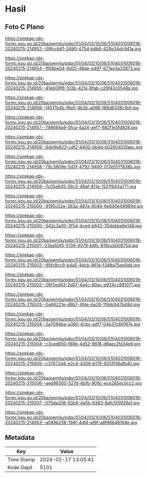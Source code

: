 # Hasil

## Foto C Plano

https://sirekap-obj-formc.kpu.go.id/20ba/pemilu/pdpr/51/04/03/10/06/5104031006018-20240215-214952--09fccb61-2490-475d-b4b6-428e34dc941a.jpg

https://sirekap-obj-formc.kpu.go.id/20ba/pemilu/pdpr/51/04/03/10/06/5104031006018-20240215-214954--ff68be04-9d25-48de-a497-671ae3a33873.jpg

https://sirekap-obj-formc.kpu.go.id/20ba/pemilu/pdpr/51/04/03/10/06/5104031006018-20240215-214955--41eb09f8-103b-421e-8fab-c29f43c0548a.jpg

https://sirekap-obj-formc.kpu.go.id/20ba/pemilu/pdpr/51/04/03/10/06/5104031006018-20240215-214956--f4517b4b-f6e5-4b2b-a068-f88d6338c1b9.jpg

https://sirekap-obj-formc.kpu.go.id/20ba/pemilu/pdpr/51/04/03/10/06/5104031006018-20240215-214957--798664a9-5fca-4a24-aef7-882f1e5fd828.jpg

https://sirekap-obj-formc.kpu.go.id/20ba/pemilu/pdpr/51/04/03/10/06/5104031006018-20240215-214958--64e9e823-cdf2-4400-bb4d-b0260453faec.jpg

https://sirekap-obj-formc.kpu.go.id/20ba/pemilu/pdpr/51/04/03/10/06/5104031006018-20240215-214958--79c3609e-5d3f-4792-9490-017e5571838b.jpg

https://sirekap-obj-formc.kpu.go.id/20ba/pemilu/pdpr/51/04/03/10/06/5104031006018-20240215-214959--7c05e645-58c5-46af-811e-1521f643a771.jpg

https://sirekap-obj-formc.kpu.go.id/20ba/pemilu/pdpr/51/04/03/10/06/5104031006018-20240215-215000--9195c02e-383a-487a-9049-6e640e49989d.jpg

https://sirekap-obj-formc.kpu.go.id/20ba/pemilu/pdpr/51/04/03/10/06/5104031006018-20240215-215000--542c3a00-3f5d-4ced-b642-30debbe6e148.jpg

https://sirekap-obj-formc.kpu.go.id/20ba/pemilu/pdpr/51/04/03/10/06/5104031006018-20240215-215001--23ea50f5-5139-4079-b8fc-819ccb00875d.jpg

https://sirekap-obj-formc.kpu.go.id/20ba/pemilu/pdpr/51/04/03/10/06/5104031006018-20240215-215002--95fc8cc9-b4a5-4dcb-961e-f348a75ee0dd.jpg

https://sirekap-obj-formc.kpu.go.id/20ba/pemilu/pdpr/51/04/03/10/06/5104031006018-20240215-215002--08f3ed43-2d07-4a4c-80ac-e924cc881071.jpg

https://sirekap-obj-formc.kpu.go.id/20ba/pemilu/pdpr/51/04/03/10/06/5104031006018-20240215-215003--0a66221e-d9b7-4fde-ba26-119dc847b48d.jpg

https://sirekap-obj-formc.kpu.go.id/20ba/pemilu/pdpr/51/04/03/10/06/5104031006018-20240215-215004--2a7084ba-a360-4cbc-adf7-04e37c66167e.jpg

https://sirekap-obj-formc.kpu.go.id/20ba/pemilu/pdpr/51/04/03/10/06/5104031006018-20240215-215004--c3ced650-f69b-4d52-8618-d6aec2fd34e6.jpg

https://sirekap-obj-formc.kpu.go.id/20ba/pemilu/pdpr/51/04/03/10/06/5104031006018-20240215-215005--c37672d4-e2c4-4306-b176-9251f36afb40.jpg

https://sirekap-obj-formc.kpu.go.id/20ba/pemilu/pdpr/51/04/03/10/06/5104031006018-20240215-215006--aed99300-527d-4bfb-909c-ece285ec0cc2.jpg

https://sirekap-obj-formc.kpu.go.id/20ba/pemilu/pdpr/51/04/03/10/06/5104031006018-20240215-215007--075da208-93b9-4a5b-9383-8afc5f5929a1.jpg

https://sirekap-obj-formc.kpu.go.id/20ba/pemilu/pdpr/51/04/03/10/06/5104031006018-20240215-214953--a089b256-194f-4df4-af9f-a8f66b48164e.jpg


## Metadata

| Key        | Value               |
| ---------- | ------------------- |
| Time Stamp | 2024-02-17 13:05:41 |
| Kode Dapil | 5101                |



